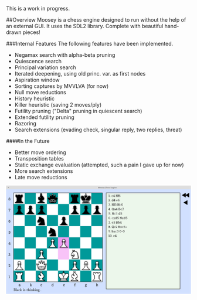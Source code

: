 This is a work in progress.

##Overview
Moosey is a chess engine designed to run without the help of an external GUI. It uses the SDL2 library. Complete with beautiful hand-drawn pieces!

###Internal Features
The following features have been implemented.
- Negamax search with alpha-beta pruning
- Quiescence search
- Principal variation search
- Iterated deepening, using old princ. var. as first nodes
- Aspiration window
- Sorting captures by MVVLVA (for now)
- Null move reductions
- History heuristic
- Killer heuristic (saving 2 moves/ply)
- Futility pruning ("Delta" pruning in quiescent search)
- Extended futility pruning
- Razoring
- Search extensions (evading check, singular reply, two replies, threat)

####In the Future
- Better move ordering
- Transposition tables
- Static exchange evaluation (attempted, such a pain I gave up for now)
- More search extensions
- Late move reductions

![Screenshot](https://raw.githubusercontent.com/ChrisMoutsos/moosey/master/res/screenshot.png)
